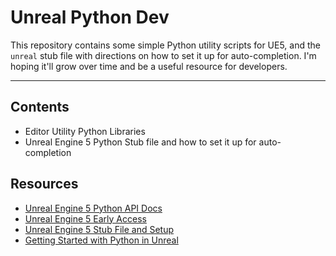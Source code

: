 Unreal Python Dev
================================

This repository contains some simple Python utility scripts for UE5, and the `unreal` stub file with directions on how to set it up for auto-completion. I'm hoping it'll grow over time and be a useful resource for developers.

---

## Contents
- Editor Utility Python Libraries 
- Unreal Engine 5 Python Stub file and how to set it up for auto-completion


## Resources
- [Unreal Engine 5 Python API Docs](https://docs.unrealengine.com/5.0/en-US/PythonAPI) 
- [Unreal Engine 5 Early Access](https://www.unrealengine.com/en-US/unreal-engine-5) 
- [Unreal Engine 5 Stub File and Setup](https://github.com/abcarlisle/unreal-python-dev/tree/master/stub) 
- [Getting Started with Python in Unreal](https://www.aaronbcarlisle.me/python-in-unreal/)
